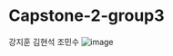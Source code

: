 # Capstone-2-group3
강지훈 김현석 조민수
![image](https://user-images.githubusercontent.com/75295665/156913606-b7359a16-f7f4-4a01-9d30-6de514292a23.png)

